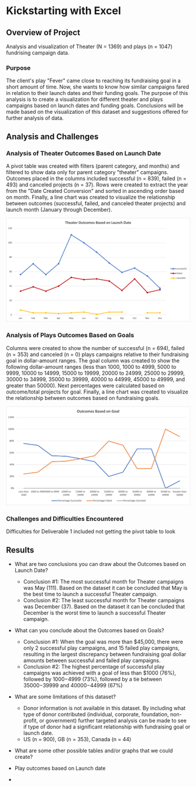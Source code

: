 # Kickstarting with Excel

## Overview of Project
Analysis and visualization of Theater (N = 1369) and plays (n = 1047) fundrising campaign data.
### Purpose
The client's play "Fever" came close to reaching its fundraising goal in a short amount of time. Now, she wants to know how similar campaigns fared in relation to their launch dates and their funding goals. The purpose of this analysis is to create a visualization for different theater and plays campaigns based on launch dates and funding goals. Conclusions will be made based on the visualization of this dataset and suggestions offered for further analysis of data.
## Analysis and Challenges
### Analysis of Theater Outcomes Based on Launch Date
A pivot table was created with filters (parent category, and months) and filtered to show data only for parent category "theater" campaigns. Outcomes placed in the columns included successful (n = 839), failed (n = 493) and canceled projects (n = 37). Rows were created to extract the year from the "Date Created Conversion" and sorted in ascending order based on month. Finally, a line chart was created to visualize the relationship between outcomes (successful, failed, and canceled theater projects) and launch month (January through December).

![Theater_Outcomes_vs_Launch](resources/Theater_Outcomes_vs_Launch.png)
### Analysis of Plays Outcomes Based on Goals
Columns were created to show the number of successful (n = 694), failed (n = 353) and canceled (n = 0) plays campaigns relative to their fundraising goal in dollar-amount ranges. The goal column was created to show the following dollar-amount ranges (less than 1000, 1000 to 4999, 5000 to 9999, 10000 to 14999, 15000 to 19999, 20000 to 24999, 25000 to 29999, 30000 to 34999, 35000 to 39999, 40000 to 44999, 45000 to 49999, and greater than 50000). Next percentages were calculated based on outcome/total projects for goal. Finally, a line chart was created to visualize the relationship between outcomes based on fundraising goals.

![Outcomes_vs_Goals](resources/Outcomes_vs_Goals.png)
### Challenges and Difficulties Encountered
Difficulties for Deliverable 1 included not getting the pivot table to look 
## Results

- What are two conclusions you can draw about the Outcomes based on Launch Date?
  - Conclusion #1: The most successful month for Theater campaigns was May (111). Based on the dataset it can be concluded that May is the best time to launch a successful Theater campaign.
  - Conclusion #2: The least successful month for Theater campaigns was December (37). Based on the dataset it can be concluded that December is the worst time to launch a successful Theater campaign. 
- What can you conclude about the Outcomes based on Goals?
  - Conclusion #1: When the goal was more than $45,000, there were only 2 successful play campaigns, and 15 failed play campaigns, resulting in the largest discrepancy between fundraising goal dollar amounts between successful and failed play campaigns.
  - Conclusion #2: The highest percentage of successful play campaigns was achieved with a goal of less than $1000 (76%), followed by $1000-$4999 (73%), followed by a tie between $35000-$39999 and $40000-$44999 (67%)

- What are some limitations of this dataset?
  - Donor information is not available in this dataset. By including what type of donor contributed (individual, corporate, foundation, non-profit, or government) further targeted analysis can be made to see if type of donor had a significant relationship with fundraising goal or launch date.
  - US (n = 900), GB (n = 353), Canada (n = 44)

- What are some other possible tables and/or graphs that we could create?
-   Play outcomes based on Launch date
-   
